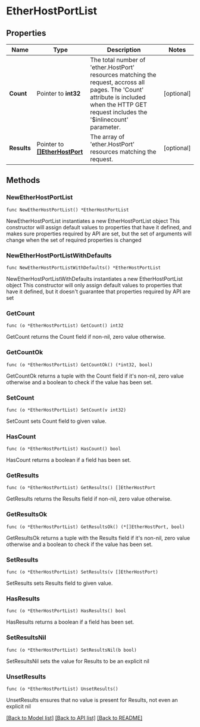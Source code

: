 # EtherHostPortList

## Properties

Name | Type | Description | Notes
------------ | ------------- | ------------- | -------------
**Count** | Pointer to **int32** | The total number of &#39;ether.HostPort&#39; resources matching the request, accross all pages. The &#39;Count&#39; attribute is included when the HTTP GET request includes the &#39;$inlinecount&#39; parameter. | [optional] 
**Results** | Pointer to [**[]EtherHostPort**](EtherHostPort.md) | The array of &#39;ether.HostPort&#39; resources matching the request. | [optional] 

## Methods

### NewEtherHostPortList

`func NewEtherHostPortList() *EtherHostPortList`

NewEtherHostPortList instantiates a new EtherHostPortList object
This constructor will assign default values to properties that have it defined,
and makes sure properties required by API are set, but the set of arguments
will change when the set of required properties is changed

### NewEtherHostPortListWithDefaults

`func NewEtherHostPortListWithDefaults() *EtherHostPortList`

NewEtherHostPortListWithDefaults instantiates a new EtherHostPortList object
This constructor will only assign default values to properties that have it defined,
but it doesn't guarantee that properties required by API are set

### GetCount

`func (o *EtherHostPortList) GetCount() int32`

GetCount returns the Count field if non-nil, zero value otherwise.

### GetCountOk

`func (o *EtherHostPortList) GetCountOk() (*int32, bool)`

GetCountOk returns a tuple with the Count field if it's non-nil, zero value otherwise
and a boolean to check if the value has been set.

### SetCount

`func (o *EtherHostPortList) SetCount(v int32)`

SetCount sets Count field to given value.

### HasCount

`func (o *EtherHostPortList) HasCount() bool`

HasCount returns a boolean if a field has been set.

### GetResults

`func (o *EtherHostPortList) GetResults() []EtherHostPort`

GetResults returns the Results field if non-nil, zero value otherwise.

### GetResultsOk

`func (o *EtherHostPortList) GetResultsOk() (*[]EtherHostPort, bool)`

GetResultsOk returns a tuple with the Results field if it's non-nil, zero value otherwise
and a boolean to check if the value has been set.

### SetResults

`func (o *EtherHostPortList) SetResults(v []EtherHostPort)`

SetResults sets Results field to given value.

### HasResults

`func (o *EtherHostPortList) HasResults() bool`

HasResults returns a boolean if a field has been set.

### SetResultsNil

`func (o *EtherHostPortList) SetResultsNil(b bool)`

 SetResultsNil sets the value for Results to be an explicit nil

### UnsetResults
`func (o *EtherHostPortList) UnsetResults()`

UnsetResults ensures that no value is present for Results, not even an explicit nil

[[Back to Model list]](../README.md#documentation-for-models) [[Back to API list]](../README.md#documentation-for-api-endpoints) [[Back to README]](../README.md)


